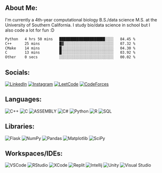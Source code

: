 ## About Me:
I'm currently a 4th-year computational biology B.S./data science M.S. at the University of Southern California. I study bio/data science in school but I also code a lot for fun :D


<!--START_SECTION:waka-->

```txt
Python   4 hrs 50 mins   █████████████████████░░░░   84.45 %
C++      25 mins         █▓░░░░░░░░░░░░░░░░░░░░░░░   07.32 %
CMake    14 mins         █░░░░░░░░░░░░░░░░░░░░░░░░   04.30 %
C        13 mins         █░░░░░░░░░░░░░░░░░░░░░░░░   03.92 %
Other    0 secs          ░░░░░░░░░░░░░░░░░░░░░░░░░   00.02 %
```

<!--END_SECTION:waka-->


## Socials:
[![LinkedIn](https://img.shields.io/badge/LinkedIn-0077B5?style=for-the-badge&logo=linkedin&logoColor=white)](https://www.linkedin.com/in/alxyzhang/)
[![Instagram](https://img.shields.io/badge/Instagram-E4405F?style=for-the-badge&logo=instagram&logoColor=white)](https://www.instagram.com/zhanga.virus/)
[![LeetCode](https://img.shields.io/badge/-LeetCode-FFA116?style=for-the-badge&logo=LeetCode&logoColor=black)](https://leetcode.com/cppshooter/)
[![CodeForces](https://img.shields.io/badge/Codeforces-445f9d?style=for-the-badge&logo=Codeforces&logoColor=white)](https://codeforces.com/profile/alyzha)


## Languages:
![C++](https://img.shields.io/badge/C%2B%2B-00599C?style=for-the-badge&logo=c%2B%2B&logoColor=white)
![C](https://img.shields.io/badge/c-%2300599C.svg?style=for-the-badge&logo=c&logoColor=white)
![ASSEMBLY](https://img.shields.io/badge/_-ASM-6E4C13.svg?style=for-the-badge)
![C#](https://img.shields.io/badge/C%23-239120?style=for-the-badge&logo=c-sharp&logoColor=white)
![Python](https://img.shields.io/badge/python-%233776AB.svg?style=for-the-badge&logo=python&logoColor=white) 
![R](https://img.shields.io/badge/r-%23276DC3.svg?style=for-the-badge&logo=r&logoColor=white)
![SQL](https://img.shields.io/badge/MySQL-00000F?style=for-the-badge&logo=mysql&logoColor=white)


## Libraries:
![Flask](https://img.shields.io/badge/flask-%23000.svg?style=for-the-badge&logo=flask&logoColor=white)
![NumPy](https://img.shields.io/badge/numpy-%23013243.svg?style=for-the-badge&logo=numpy&logoColor=white)
![Pandas](https://img.shields.io/badge/pandas-%23150458.svg?style=for-the-badge&logo=pandas&logoColor=white)
![Matplotlib](https://img.shields.io/badge/Matplotlib-%23ffffff.svg?style=for-the-badge&logo=Matplotlib&logoColor=black)
![SciPy](https://img.shields.io/badge/SciPy-%230C55A5.svg?style=for-the-badge&logo=scipy&logoColor=%white)


## Workspaces/IDEs:
![VSCode](https://img.shields.io/badge/Visual_Studio_Code-0078D4?style=for-the-badge&logo=visual%20studio%20code&logoColor=white)
![RStudio](https://img.shields.io/badge/RStudio-75AADB?style=for-the-badge&logo=RStudio&logoColor=white)
![XCode](https://img.shields.io/badge/Xcode-007ACC?style=for-the-badge&logo=Xcode&logoColor=white)
![Replit](https://img.shields.io/badge/replit-667881?style=for-the-badge&logo=replit&logoColor=white)
![Intellij](https://img.shields.io/badge/IntelliJ_IDEA-000000.svg?style=for-the-badge&logo=intellij-idea&logoColor=white)
![Unity](https://img.shields.io/badge/Unity-100000?style=for-the-badge&logo=unity&logoColor=white)
![Visual Studio](https://img.shields.io/badge/Visual%20Studio-5C2D91.svg?style=for-the-badge&logo=visual-studio&logoColor=white)
